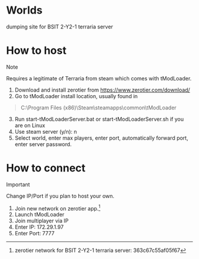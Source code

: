 # Worlds

dumping site for BSIT 2-Y2-1 terraria server

# How to host
> [!NOTE]
> Requires a legitimate of Terraria from steam which comes with tModLoader.
1. Download and install zerotier from https://www.zerotier.com/download/
2. Go to tModLoader install location, usually found in <br>
>C:\Program Files (x86)\Steam\steamapps\common\tModLoader</br>
3. Run start-tModLoaderServer.bat or start-tModLoaderServer.sh if you are on Linux
4. Use steam server (y/n): n
5. Select world, enter max players, enter port, automatically forward port, enter server password.

# How to connect
> [!IMPORTANT]
> Change IP/Port if you plan to host your own.
1. Join new network on zerotier app.[^1]
2. Launch tModLoader 
3. Join multiplayer via IP
4. Enter IP: 172.29.1.97
5. Enter Port: 7777

[^1]: zerotier network for BSIT 2-Y2-1 terraria server: 363c67c55af05f67





